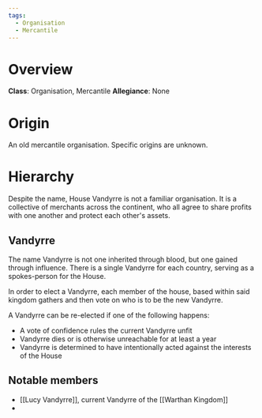 ```yaml
---
tags:
  - Organisation
  - Mercantile
---
```

# Overview
**Class**: Organisation, Mercantile
**Allegiance**: None

# Origin
An old mercantile organisation.
Specific origins are unknown.
# Hierarchy
Despite the name, House Vandyrre is not a familiar organisation.
It is a collective of merchants across the continent, who all agree to share profits with one another and protect each other's assets.

## Vandyrre
The name Vandyrre is not one inherited through blood, but one gained through influence.
There is a single Vandyrre for each country, serving as a spokes-person for the House.

In order to elect a Vandyrre, each member of the house, based within said kingdom gathers and then vote on who is to be the new Vandyrre.

A Vandyrre can be re-elected if one of the following happens:
- A vote of confidence rules the current Vandyrre unfit
- Vandyrre dies or is otherwise unreachable for at least a year
- Vandyrre is determined to have intentionally acted against the interests of the House
## Notable members
- [[Lucy Vandyrre]], current Vandyrre of the [[Warthan Kingdom]]
- 
